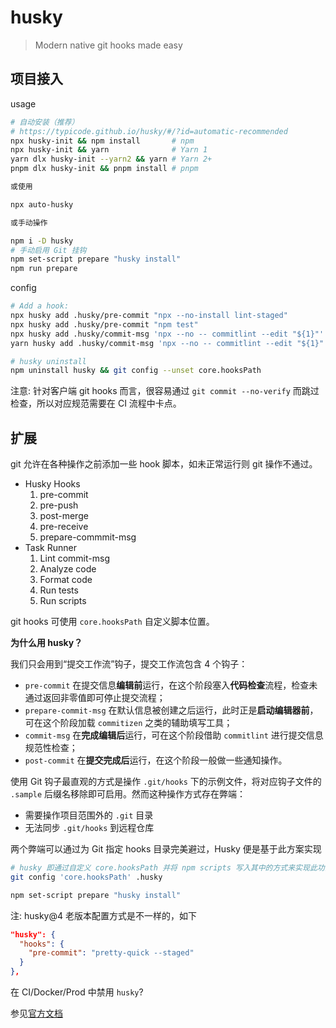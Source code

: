 # husky

> Modern native git hooks made easy

## 项目接入

usage

```bash
# 自动安装（推荐）
# https://typicode.github.io/husky/#/?id=automatic-recommended
npx husky-init && npm install       # npm
npx husky-init && yarn              # Yarn 1
yarn dlx husky-init --yarn2 && yarn # Yarn 2+
pnpm dlx husky-init && pnpm install # pnpm

或使用

npx auto-husky

或手动操作

npm i -D husky
# 手动启用 Git 挂钩
npm set-script prepare "husky install"
npm run prepare
```

config

```bash
# Add a hook:
npx husky add .husky/pre-commit "npx --no-install lint-staged"
npx husky add .husky/pre-commit "npm test"
npx husky add .husky/commit-msg 'npx --no -- commitlint --edit "${1}"' # 这个执行有问题
yarn husky add .husky/commit-msg 'npx --no -- commitlint --edit "${1}"' # 这个可以

# husky uninstall
npm uninstall husky && git config --unset core.hooksPath
```

注意: 针对客户端 git hooks 而言，很容易通过 `git commit --no-verify` 而跳过检查，所以对应规范需要在 CI 流程中卡点。

## 扩展

git 允许在各种操作之前添加一些 hook 脚本，如未正常运行则 git 操作不通过。

- Husky Hooks
  1. pre-commit
  2. pre-push
  3. post-merge
  4. pre-receive
  5. prepare-commmit-msg
- Task Runner
  1. Lint commit-msg
  2. Analyze code
  3. Format code
  4. Run tests
  5. Run scripts

git hooks 可使用 `core.hooksPath` 自定义脚本位置。

**为什么用 husky？**

我们只会用到“提交工作流”钩子，提交工作流包含 4 个钩子：

- `pre-commit` 在提交信息**编辑前**运行，在这个阶段塞入**代码检查**流程，检查未通过返回非零值即可停止提交流程；
- `prepare-commit-msg` 在默认信息被创建之后运行，此时正是**启动编辑器前**，可在这个阶段加载 `commitizen` 之类的辅助填写工具；
- `commit-msg` 在**完成编辑后**运行，可在这个阶段借助 `commitlint` 进行提交信息规范性检查；
- `post-commit` 在**提交完成后**运行，在这个阶段一般做一些通知操作。

使用 Git 钩子最直观的方式是操作 `.git/hooks` 下的示例文件，将对应钩子文件的 `.sample` 后缀名移除即可启用。然而这种操作方式存在弊端：

- 需要操作项目范围外的 `.git` 目录
- 无法同步 `.git/hooks` 到远程仓库

两个弊端可以通过为 Git 指定 hooks 目录完美避过，Husky 便是基于此方案实现

```bash
# husky 即通过自定义 core.hooksPath 并将 npm scripts 写入其中的方式来实现此功能。
git config 'core.hooksPath' .husky

npm set-script prepare "husky install"
```

注: husky@4 老版本配置方式是不一样的，如下

```json
"husky": {
  "hooks": {
    "pre-commit": "pretty-quick --staged"
  }
},
```

在 CI/Docker/Prod 中禁用 `husky`?

参见[官方文档](https://typicode.github.io/husky/#/?id=disable-husky-in-cidockerprod)
